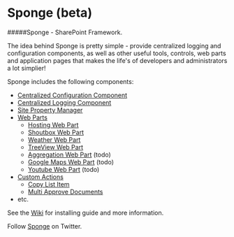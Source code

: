 Sponge (beta)
======

#####Sponge - SharePoint Framework.

The idea behind Sponge is pretty simple - provide centralized logging and configuration components, as well as other useful tools, controls, web parts and application pages that makes the life's of developers and administrators a lot simplier!

Sponge includes the following components:
- [Centralized Configuration Component](../../wiki/Configuration-Component) 
- [Centralized Logging Component](../../wiki/Logging-Component) 
- [Site Property Manager](../../wiki/Site-Property-Manager) 
- [Web Parts](../../wiki/Web-Parts) 
  - [Hosting Web Part](../../wiki/Hosting-Web-Part) 
  - [Shoutbox Web Part](../../wiki/Shoutbox-Web-Part) 
  - [Weather Web Part](../../wiki/Weather-Web-Part) 
  - [TreeView Web Part](../../wiki/TreeView-Web-Part) 
  - [Aggregation Web Part](../../wiki/Aggregation-Web-Part) (todo)
  - [Google Maps Web Part](../../wiki/Google-Maps-Web-Part) (todo)
  - [Youtube Web Part](../../wiki/Youtube-Web-Part) (todo)
- [Custom Actions](../../wiki/Custom-Actions)
  - [Copy List Item](../../wiki/Copy-List-Item)
  - [Multi Approve Documents](../../wiki/Multi-Approve-Documents)
- etc.

See the [Wiki](../../wiki/Home)  for installing guide and more information.

Follow [Sponge](https://twitter.com/sponge__sp) on Twitter.

